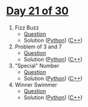 # [Day 21 of 30](https://www.hackerrank.com/contests/day-21-of-30/challenges "Day 21 of 30 contest link")

1. Fizz Buzz
   - [Question](https://www.hackerrank.com/contests/day-21-of-30/challenges/fizz-buzz-2-3 "Fizz Buzz")
   - Solution ([Python](Fizz%20Buzz/Python/ "Solution in Python")) ([C++](Fizz%20Buzz/C++/ "Solution in C++"))
2. Problem of 3 and 7
   - [Question](https://www.hackerrank.com/contests/day-21-of-30/challenges/problem-of-3-and-7 "Problem of 3 and 7")
   - Solution ([Python](Problem%20of%203%20and%207/Python/ "Solution in Python")) ([C++](Problem%20of%C++%20and%207/C++/ "Solution in Python"))
3. "Special" Number
   - [Question](https://www.hackerrank.com/contests/day-21-of-30/challenges/you-lucky-b '"Special" Number')
   - Solution ([Python](Special%20Number/Python/ "Solution in Python")) ([C++](Special%20Number/C++/ "Solution in C++"))
4. Winner Swimmer
   - [Question](https://www.hackerrank.com/contests/day-21-of-30/challenges/winner-swimmer "Winner Swimmer")
   - Solution ([Python](Winner%20Swimmer/Python/ "Solution in Python")) ([C++](Winner%20Swimmer/C++/ "Solution in C++"))
